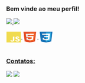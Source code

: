 ### Bem vinde ao meu perfil!

<div>
  <a href="https://github.com/SLarissaS">
  <img height="180em" src="https://github-readme-stats.vercel.app/api?username=SLarissaS&show_icons=true&theme=dracula&include_all_commits=true&count_private=true"/>
  <img height="180em" src="https://github-readme-stats.vercel.app/api/top-langs/?username=SLarissaS&layout=compact&langs_count=6&theme=dracula"/>
</div>
<div style="display: inline_block"><br>
  <img align="center" alt="Js" height="30" width="40" src="https://raw.githubusercontent.com/devicons/devicon/master/icons/javascript/javascript-plain.svg">
  <img align="center" alt="HTML" height="30" width="40" src="https://raw.githubusercontent.com/devicons/devicon/master/icons/html5/html5-original.svg">
  <img align="center" alt="CSS" height="30" width="40" src="https://raw.githubusercontent.com/devicons/devicon/master/icons/css3/css3-original.svg">
</div>
 
 <br>
 
 ### Contatos:
 
<div>
  <a href="mailto:larissa.souza1941@gmail.com"><img src="https://img.shields.io/badge/-Gmail-%23333?style=for-the-badge&logo=gmail&logoColor=white" target="_blank"></a>
  <a href="https://www.linkedin.com/in/larissa-de-souza-b937a3180/" target="_blank"><img src="https://img.shields.io/badge/-LinkedIn-%230077B5?style=for-the-badge&logo=linkedin&logoColor=white"></a> 
 
<!--  ![Snake animation](https://github.com/SLarissaS/SLarissaS/blob/output/github-contribution-grid-snake.svg)-->

</div>
